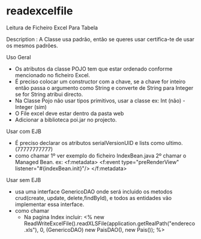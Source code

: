 # readexcelfile
Leitura de Ficheiro Excel Para Tabela

Description : A Classe usa padrão, então se queres usar certifica-te de usar os mesmos padrões.

Uso Geral
  - Os atributos da classe POJO tem que estar ordenado conforme mencionado no ficheiro Excel.
  - É preciso colocar um constructor com a chave, se a chave for inteiro então passa o argumento como String e converte de String para Integer se for String atribui directo.
  - Na Classe Pojo não usar tipos primitivos, usar a classe ex: Int (não) - Integer (sim)
  - O File excel deve estar dentro da pasta web
  - Adicionar a biblioteca poi.jar no projecto.
  
Usar com EJB
  - É preciso declarar os atributos serialVersionUID e lists como ultimo. (77777777777)
   - como chamar
    1º ver exemplo do ficheiro IndexBean.java
    2º chamar o Managed Bean. ex:
       <f:metadata>
                <f:event type="preRenderView" listener="#{indexBean.init}"/>
       </f:metadata>
  
Usar sem EJB
  - usa uma interface GenericoDAO onde será incluido os metodos crud(create, update, delete,findById), e todos as entidades vão implementar essa interface.
  - como chamar
    * Na pagina Index incluir:
    <%
              new ReadWriteExcelFile().readXLSFile(application.getRealPath("endereco.xls"), 0, (GenericoDAO) new PaisDAO(), new Pais());
     %>
     
   



